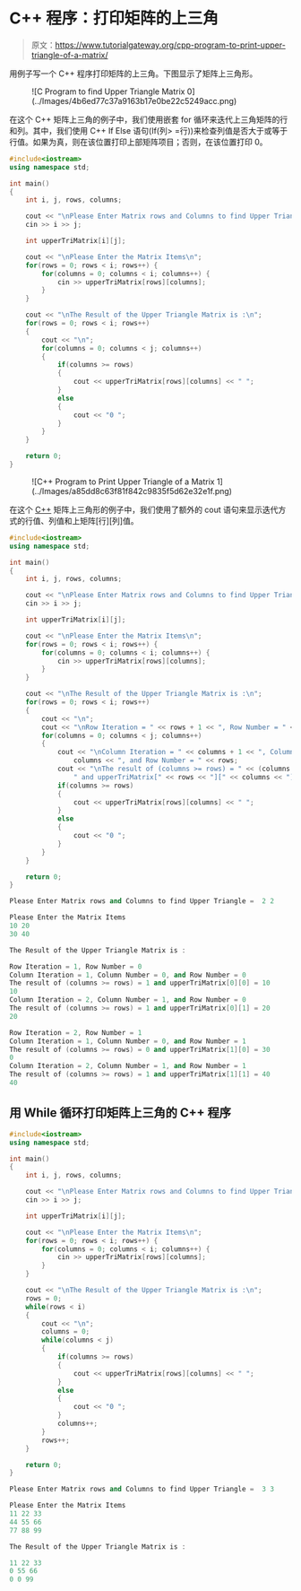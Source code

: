 # C++ 程序：打印矩阵的上三角

> 原文：<https://www.tutorialgateway.org/cpp-program-to-print-upper-triangle-of-a-matrix/>

用例子写一个 C++ 程序打印矩阵的上三角。下图显示了矩阵上三角形。

<figure class="wp-block-image">![C Program to find Upper Triangle Matrix 0](../Images/4b6ed77c37a9163b17e0be22c5249acc.png)</figure>

在这个 C++ 矩阵上三角的例子中，我们使用嵌套 for 循环来迭代上三角矩阵的行和列。其中，我们使用 C++ If Else 语句(If(列> =行))来检查列值是否大于或等于行值。如果为真，则在该位置打印上部矩阵项目；否则，在该位置打印 0。

```cpp
#include<iostream>
using namespace std;

int main()
{
	int i, j, rows, columns;

	cout << "\nPlease Enter Matrix rows and Columns to find Upper Triangle =  ";
	cin >> i >> j;

	int upperTriMatrix[i][j];

	cout << "\nPlease Enter the Matrix Items\n";
	for(rows = 0; rows < i; rows++)	{
		for(columns = 0; columns < i; columns++) {
			cin >> upperTriMatrix[rows][columns];
		}		
	}

 	cout << "\nThe Result of the Upper Triangle Matrix is :\n";
 	for(rows = 0; rows < i; rows++)
  	{
  		cout << "\n";
   		for(columns = 0; columns < j; columns++)
    	{
    		if(columns >= rows)
    		{
    			cout << upperTriMatrix[rows][columns] << " ";
			}
			else
			{
				cout << "0 ";
			}
   	 	}
  	}	

 	return 0;
}
```

<figure class="wp-block-image size-large">![C++ Program to Print Upper Triangle of a Matrix 1](../Images/a85dd8c63f81f842c9835f5d62e32e1f.png)</figure>

在这个 [C++](https://www.tutorialgateway.org/cpp-programs/) 矩阵上三角形的例子中，我们使用了额外的 cout 语句来显示迭代方式的行值、列值和上矩阵[行][列]值。

```cpp
#include<iostream>
using namespace std;

int main()
{
	int i, j, rows, columns;

	cout << "\nPlease Enter Matrix rows and Columns to find Upper Triangle =  ";
	cin >> i >> j;

	int upperTriMatrix[i][j];

	cout << "\nPlease Enter the Matrix Items\n";
	for(rows = 0; rows < i; rows++)	{
		for(columns = 0; columns < i; columns++) {
			cin >> upperTriMatrix[rows][columns];
		}		
	}

 	cout << "\nThe Result of the Upper Triangle Matrix is :\n";
 	for(rows = 0; rows < i; rows++)
  	{
  		cout << "\n";
  		cout << "\nRow Iteration = " << rows + 1 << ", Row Number = " << rows;
   		for(columns = 0; columns < j; columns++)
    	{
    		cout << "\nColumn Iteration = " << columns + 1 << ", Column Number = " << 
			  	columns << ", and Row Number = " << rows;
			cout << "\nThe result of (columns >= rows) = " << (columns >= rows) << 
				" and upperTriMatrix[" << rows << "][" << columns << "] = " << upperTriMatrix[rows][columns] << endl;
    		if(columns >= rows)
    		{
    			cout << upperTriMatrix[rows][columns] << " ";
			}
			else
			{
				cout << "0 ";
			}
   	 	}
  	}	

 	return 0;
}
```

```cpp
Please Enter Matrix rows and Columns to find Upper Triangle =  2 2

Please Enter the Matrix Items
10 20
30 40

The Result of the Upper Triangle Matrix is :

Row Iteration = 1, Row Number = 0
Column Iteration = 1, Column Number = 0, and Row Number = 0
The result of (columns >= rows) = 1 and upperTriMatrix[0][0] = 10
10 
Column Iteration = 2, Column Number = 1, and Row Number = 0
The result of (columns >= rows) = 1 and upperTriMatrix[0][1] = 20
20 

Row Iteration = 2, Row Number = 1
Column Iteration = 1, Column Number = 0, and Row Number = 1
The result of (columns >= rows) = 0 and upperTriMatrix[1][0] = 30
0 
Column Iteration = 2, Column Number = 1, and Row Number = 1
The result of (columns >= rows) = 1 and upperTriMatrix[1][1] = 40
40
```

## 用 While 循环打印矩阵上三角的 C++ 程序

```cpp
#include<iostream>
using namespace std;

int main()
{
	int i, j, rows, columns;

	cout << "\nPlease Enter Matrix rows and Columns to find Upper Triangle =  ";
	cin >> i >> j;

	int upperTriMatrix[i][j];

	cout << "\nPlease Enter the Matrix Items\n";
	for(rows = 0; rows < i; rows++)	{
		for(columns = 0; columns < i; columns++) {
			cin >> upperTriMatrix[rows][columns];
		}		
	}

 	cout << "\nThe Result of the Upper Triangle Matrix is :\n";
 	rows = 0; 
 	while(rows < i)
  	{
  		cout << "\n";
  		columns = 0; 
   		while(columns < j)
    	{
    		if(columns >= rows)
    		{
    			cout << upperTriMatrix[rows][columns] << " ";
			}
			else
			{
				cout << "0 ";
			}
			columns++;
   	 	}
   	 	rows++;
  	}	

 	return 0;
}
```

```cpp
Please Enter Matrix rows and Columns to find Upper Triangle =  3 3

Please Enter the Matrix Items
11 22 33
44 55 66
77 88 99

The Result of the Upper Triangle Matrix is :

11 22 33 
0 55 66 
0 0 99 
```